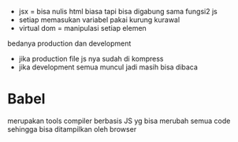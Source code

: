- jsx = bisa nulis html biasa tapi bisa digabung sama fungsi2 js
- setiap memasukan variabel pakai kurung kurawal
- virtual dom = manipulasi setiap elemen




bedanya production dan development
- jika production file js nya sudah di kompress
- jika development semua muncul jadi masih bisa dibaca

# Babel
merupakan tools compiler berbasis JS yg bisa merubah semua code sehingga bisa ditampilkan oleh browser